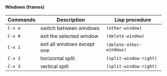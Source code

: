 #### Windows (frames)

| Commands 		| Description 				                     		     | Lisp procedure 	       | 
|---------------|------------------------------------------------------------|-------------------------|
|`C-x o`		| switch between windows                                     |`(other-window)`         |
|`C-x 0` 		| exit the selected window     								 |`(delete-window)`		   |			  
|`C-x 1` 		| exit all windows except one 								 |`(delete-other-windows)` |	
|`C-x 2`        | horizontal split.                                      	 |`(split-window-right)`   |
|`C-x 3`        | vertical split 										     |`(split-window-right)`   |					 
